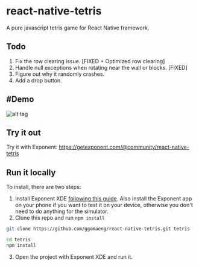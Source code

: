 # react-native-tetris
A pure javascript tetris game for React Native framework.

## Todo

1. Fix the row clearing issue. [FIXED + Optimized row clearing]
2. Handle null exceptions when rotating near the wall or blocks. [FIXED]
3. Figure out why it randomly crashes.
4. Add a drop button.

## #Demo

![alt tag](https://raw.githubusercontent.com/ggomaeng/react-native-tetris/master/demo.gif)

## Try it out

Try it with Exponent: https://getexponent.com/@community/react-native-tetris

## Run it locally

To install, there are two steps:

1. Install Exponent XDE [following this
guide](https://docs.getexponent.com/versions/latest/introduction/installation.html).
Also install the Exponent app on your phone if you want to test it on
your device, otherwise you don't need to do anything for the simulator.
2. Clone this repo and run `npm install`
  ```bash
  git clone https://github.com/ggomaeng/react-native-tetris.git tetris

  cd tetris
  npm install
  ```
3. Open the project with Exponent XDE and run it.

